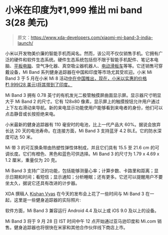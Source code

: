 # 小米在印度为₹1,999 推出 mi band 3(28 美元)

> 原文：<https://www.xda-developers.com/xiaomi-mi-band-3-india-launch/>

小米以开发物美价廉的智能手机而闻名。然而，该公司不仅仅销售手机。它拥有广泛的硬件和软件生态系统。硬件生态系统包括但不限于智能手机配件、笔记本电脑、[平板电脑](https://www.xda-developers.com/10-inch-xiaomi-mi-pad-4-plus/)、空气净化器、真空吸尘器机器人、[电动滑板车](https://www.xda-developers.com/xiaomi-expands-spain-online-sales/)等等。它还销售可穿戴设备，Mi Band 系列健身追踪器在中国和印度等市场尤其受欢迎。小米 Mi Band 3 于 5 月在小米 Mi 8 活动[中在中国推出，现在，小米以实惠的价格₹1,999(28 美元)将其带到了印度。](https://www.xda-developers.com/xiaomi-mi-8-mi-8-explorer-edition-mi-8-se-china-launch/)

Mi Band 3 拥有 0.78 英寸的有机发光二极管触摸屏曲面显示屏。显示器尺寸明显大于 Mi Band 2 的尺寸。它有 128x80 像素，显示屏上的触摸按钮允许用户通过上下左右滑动来导航。新的来电显示功能使用户能够看到来电者的身份，他们可以点击静音或长按拒绝来电。

小米最新的健身追踪器有 110 毫安时的电池，比上一代产品大 60%。据说会放弃长达 20 天的电池寿命。在连接方面，Mi Band 3 支持蓝牙 4.2 BLE。它的防水深度可达 50 米。

Mi 带 3 的可互换条带由热塑性弹性体制成，并且它们具有 15.5 至 21.6 cm 的可调长度。它们有橙色、黑色和蓝色可供选择。Mi Band 3 的尺寸为 1.79 x 4.69 x 1.2 厘米，重量仅为 20 克。

Mi Band 3 支持广泛的功能，包括能够测量心率；计算步数、卡路里和距离；显示日期和时间；看短信；显示通知；分析睡眠；还有更多。它还可以提醒用户不要坐太久，据说它还具有改进的计步器。

XDA 撰稿人 [Kishan Vyas](https://www.xda-developers.com/author/kristinspradlin/) 在今天的发布会上花了一些时间与 Mi Band 3 在一起，这里是一些健身追踪器的实际照片:

软件方面，Mi Band 3 兼容运行 Android 4.4 及以上或 iOS 9.0 及以上的设备。

Mi Band 3 将于 9 月 28 日 IST 时间中午 12 点开始通过亚马逊印度和 Mi.com 销售。健身追踪器也将很快在米家和其他合作伙伴线下商店上市。